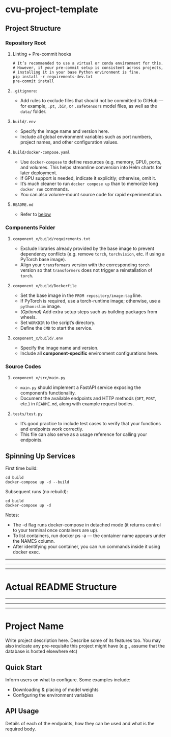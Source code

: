# cvu-project-template

## Project Structure

### Repository Root
1) Linting + Pre-commit hooks
    ```
    # It’s recommended to use a virtual or conda environment for this.
    # However, if your pre-commit setup is consistent across projects,
    # installing it in your base Python environment is fine.
    pip install -r requirements-dev.txt
    pre-commit install
    ```
2) `.gitignore`:
    - Add rules to exclude files that should not be committed to GitHub — for example, `.pt`, `.bin`, or `.safetensors` model files, as well as the `data/` folder.

3) `build/.env`
    - Specify the image name and version here.
    - Include all global environment variables such as port numbers, project names, and other configuration values.

4) `build/docker-compose.yaml`
    - Use `docker-compose` to define resources (e.g. memory, GPU), ports, and volumes. This helps streamline conversion into Helm charts for later deployment.
    - If GPU support is needed, indicate it explicitly; otherwise, omit it.
    - It’s much cleaner to run `docker compose up` than to memorize long `docker run` commands.
    - You can also volume-mount source code for rapid experimentation.

5) `README.md`
    - Refer to [below](#actual-readme-structure)

### Components Folder
1) `component_x/build/requirements.txt`
    - Exclude libraries already provided by the base image to prevent dependency conflicts (e.g. remove `torch`, `torchvision`, etc. if using a PyTorch base image).
    - Align your `transformers` version with the corresponding `torch` version so that `transformers` does not trigger a reinstallation of `torch`.

2) `component_x/build/Dockerfile`
    - Set the base image in the `FROM repository/image:tag` line.
    - If PyTorch is required, use a torch-runtime image; otherwise, use a `python:slim` image.
    - _(Optional)_ Add extra setup steps such as building packages from wheels.
    - Set `WORKDIR` to the script’s directory.
    - Define the `CMD` to start the service.

3) `component_x/build/.env`
    - Specify the image name and version.
    - Include all **component-specific** environment configurations here.


### Source Codes
1) `component_x/src/main.py`
    - `main.py` should implement a FastAPI service exposing the component’s functionality.
    - Document the available endpoints and HTTP methods (`GET`, `POST`, etc.) in `README.md`, along with example request bodies.

2) `tests/test.py`
    - It’s good practice to include test cases to verify that your functions and endpoints work correctly.
    - This file can also serve as a usage reference for calling your endpoints.

## Spinning Up Services
First time build:
```
cd build
docker-compose up -d --build
```

Subsequent runs (no rebuild):
```
cd build
docker-compose up -d
```

Notes:
- The -d flag runs docker-compose in detached mode (it returns control to your terminal once containers are up).
- To list containers, run docker ps -a — the container name appears under the NAMES column.
- After identifying your container, you can run commands inside it using docker exec.


----------------------------------------
----------------------------------------
----------------------------------------
# Actual README Structure
----------------------------------------
----------------------------------------
----------------------------------------

# Project Name

Write project description here. Describe some of its features too. You may also indicate any pre-requisite this project might have (e.g., assume that the database is hosted elsewhere etc)

## Quick Start

Inform users on what to configure. Some examples include:
- Downloading & placing of model weights
- Configuring the environment variables


## API Usage
Details of each of the endpoints, how they can be used and what is the required body.
